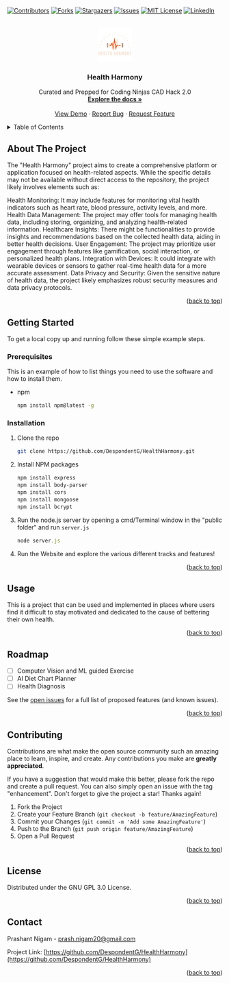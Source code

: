 <!-- Improved compatibility of back to top link: See: https://github.com/othneildrew/Best-README-Template/pull/73 -->
<a name="readme-top"></a>
<!--
*** Thanks for checking out the Best-README-Template. If you have a suggestion
*** that would make this better, please fork the repo and create a pull request
*** or simply open an issue with the tag "enhancement".
*** Don't forget to give the project a star!
*** Thanks again! Now go create something AMAZING! :D
-->



<!-- PROJECT SHIELDS -->
<!--
*** I'm using markdown "reference style" links for readability.
*** Reference links are enclosed in brackets [ ] instead of parentheses ( ).
*** See the bottom of this document for the declaration of the reference variables
*** for contributors-url, forks-url, etc. This is an optional, concise syntax you may use.
*** https://www.markdownguide.org/basic-syntax/#reference-style-links
-->
[![Contributors][contributors-shield]][contributors-url]
[![Forks][forks-shield]][forks-url]
[![Stargazers][stars-shield]][stars-url]
[![Issues][issues-shield]][issues-url]
[![MIT License][license-shield]][license-url]
[![LinkedIn][linkedin-shield]][linkedin-url]



<!-- PROJECT LOGO -->
<br />
<div align="center">
  <a href="https://github.com/DespondentG/HealthHarmony">
    <img src="images/logo.png" alt="Logo" width="80" height="80">
  </a>

<h3 align="center">Health Harmony</h3>

  <p align="center">
    Curated and Prepped for Coding Ninjas CAD Hack 2.0
    <br />
    <a href="https://github.com/DespondentG/HealthHarmony"><strong>Explore the docs »</strong></a>
    <br />
    <br />
    <a href="https://github.com/DespondentG/HealthHarmony">View Demo</a>
    ·
    <a href="https://github.com/DespondentG/HealthHarmony/issues">Report Bug</a>
    ·
    <a href="https://github.com/DespondentG/HealthHarmony/issues">Request Feature</a>
  </p>
</div>



<!-- TABLE OF CONTENTS -->
<details>
  <summary>Table of Contents</summary>
  <ol>
    <li>
      <a href="#about-the-project">About The Project</a>
      <ul>
        <li><a href="#built-with">Built With</a></li>
      </ul>
    </li>
    <li>
      <a href="#getting-started">Getting Started</a>
      <ul>
        <li><a href="#prerequisites">Prerequisites</a></li>
        <li><a href="#installation">Installation</a></li>
      </ul>
    </li>
    <li><a href="#usage">Usage</a></li>
    <li><a href="#roadmap">Roadmap</a></li>
    <li><a href="#contributing">Contributing</a></li>
    <li><a href="#license">License</a></li>
    <li><a href="#contact">Contact</a></li>
    <li><a href="#acknowledgments">Acknowledgments</a></li>
  </ol>
</details>



<!-- ABOUT THE PROJECT -->
## About The Project
The "Health Harmony" project aims to create a comprehensive platform or application focused on health-related aspects. While the specific details may not be available without direct access to the repository, the project likely involves elements such as:

Health Monitoring: It may include features for monitoring vital health indicators such as heart rate, blood pressure, activity levels, and more.
Health Data Management: The project may offer tools for managing health data, including storing, organizing, and analyzing health-related information.
Healthcare Insights: There might be functionalities to provide insights and recommendations based on the collected health data, aiding in better health decisions.
User Engagement: The project may prioritize user engagement through features like gamification, social interaction, or personalized health plans.
Integration with Devices: It could integrate with wearable devices or sensors to gather real-time health data for a more accurate assessment.
Data Privacy and Security: Given the sensitive nature of health data, the project likely emphasizes robust security measures and data privacy protocols.

<p align="right">(<a href="#readme-top">back to top</a>)</p>



<!-- GETTING STARTED -->
## Getting Started
To get a local copy up and running follow these simple example steps.

### Prerequisites

This is an example of how to list things you need to use the software and how to install them.
* npm
  ```sh
  npm install npm@latest -g
  ```

### Installation

1. Clone the repo
   ```sh
   git clone https://github.com/DespondentG/HealthHarmony.git
   ```
2. Install NPM packages
   ```sh
   npm install express
   npm install body-parser
   npm install cors
   npm install mongoose
   npm install bcrypt
   ```
3. Run the node.js server by opening a cmd/Terminal window in the "public folder" and run `server.js`
   ```js
   node server.js
   ```
4. Run the Website and explore the various different tracks and features!


<p align="right">(<a href="#readme-top">back to top</a>)</p>



<!-- USAGE EXAMPLES -->
## Usage

This is a project that can be used and implemented in places where users find it difficult to stay motivated and dedicated to the cause of bettering their own health.

<p align="right">(<a href="#readme-top">back to top</a>)</p>



<!-- ROADMAP -->
## Roadmap

- [ ] Computer Vision and ML guided Exercise
- [ ] AI Diet Chart Planner
- [ ] Health Diagnosis

See the [open issues](https://github.com/DespondentG/HealthHarmony/issues) for a full list of proposed features (and known issues).

<p align="right">(<a href="#readme-top">back to top</a>)</p>



<!-- CONTRIBUTING -->
## Contributing

Contributions are what make the open source community such an amazing place to learn, inspire, and create. Any contributions you make are **greatly appreciated**.

If you have a suggestion that would make this better, please fork the repo and create a pull request. You can also simply open an issue with the tag "enhancement".
Don't forget to give the project a star! Thanks again!

1. Fork the Project
2. Create your Feature Branch (`git checkout -b feature/AmazingFeature`)
3. Commit your Changes (`git commit -m 'Add some AmazingFeature'`)
4. Push to the Branch (`git push origin feature/AmazingFeature`)
5. Open a Pull Request

<p align="right">(<a href="#readme-top">back to top</a>)</p>



<!-- LICENSE -->
## License

Distributed under the GNU GPL 3.0 License.

<p align="right">(<a href="#readme-top">back to top</a>)</p>



<!-- CONTACT -->
## Contact

Prashant Nigam - prash.nigam20@gmail.com

Project Link: [https://github.com/DespondentG/HealthHarmony](https://github.com/DespondentG/HealthHarmony)


<p align="right">(<a href="#readme-top">back to top</a>)</p>



<!-- MARKDOWN LINKS & IMAGES -->
<!-- https://www.markdownguide.org/basic-syntax/#reference-style-links -->
[contributors-shield]: https://img.shields.io/github/contributors/DespondentG/HealthHarmony.svg?style=for-the-badge
[contributors-url]: https://github.com/DespondentG/HealthHarmony/graphs/contributors
[forks-shield]: https://img.shields.io/github/forks/DespondentG/HealthHarmony.svg?style=for-the-badge
[forks-url]: https://github.com/DespondentG/HealthHarmony/network/members
[stars-shield]: https://img.shields.io/github/stars/DespondentG/HealthHarmony.svg?style=for-the-badge
[stars-url]: https://github.com/DespondentG/HealthHarmony/stargazers
[issues-shield]: https://img.shields.io/github/issues/DespondentG/HealthHarmony.svg?style=for-the-badge
[issues-url]: https://github.com/DespondentG/HealthHarmony/issues
[license-shield]: https://img.shields.io/github/license/DespondentG/HealthHarmony.svg?style=for-the-badge
[license-url]: https://github.com/DespondentG/HealthHarmony/blob/master/LICENSE.txt
[linkedin-shield]: https://img.shields.io/badge/-LinkedIn-black.svg?style=for-the-badge&logo=linkedin&colorB=555
[linkedin-url]: https://linkedin.com/in/prashant-n-063414213
[product-screenshot]: images/screenshot.png
[Next.js]: https://img.shields.io/badge/next.js-000000?style=for-the-badge&logo=nextdotjs&logoColor=white
[Next-url]: https://nextjs.org/
[React.js]: https://img.shields.io/badge/React-20232A?style=for-the-badge&logo=react&logoColor=61DAFB
[React-url]: https://reactjs.org/
[Vue.js]: https://img.shields.io/badge/Vue.js-35495E?style=for-the-badge&logo=vuedotjs&logoColor=4FC08D
[Vue-url]: https://vuejs.org/
[Angular.io]: https://img.shields.io/badge/Angular-DD0031?style=for-the-badge&logo=angular&logoColor=white
[Angular-url]: https://angular.io/
[Svelte.dev]: https://img.shields.io/badge/Svelte-4A4A55?style=for-the-badge&logo=svelte&logoColor=FF3E00
[Svelte-url]: https://svelte.dev/
[Laravel.com]: https://img.shields.io/badge/Laravel-FF2D20?style=for-the-badge&logo=laravel&logoColor=white
[Laravel-url]: https://laravel.com
[Bootstrap.com]: https://img.shields.io/badge/Bootstrap-563D7C?style=for-the-badge&logo=bootstrap&logoColor=white
[Bootstrap-url]: https://getbootstrap.com
[JQuery.com]: https://img.shields.io/badge/jQuery-0769AD?style=for-the-badge&logo=jquery&logoColor=white
[JQuery-url]: https://jquery.com 
[HTML-url]: https://qph.cf2.quoracdn.net/main-qimg-1a68d0e30e4cd360db765e1e9718b5c1
[css-url]:  https://opspl.com/wp-content/uploads/2023/10/logo-2582747_1280.png


